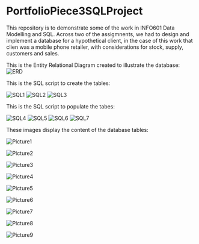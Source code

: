 # PortfolioPiece3SQLProject

This repository is to demonstrate some of the work in INFO601 Data Modelling and SQL.
Across two of the assigmnents, we had to design and implement a database for a hypothetical client, in the case of this work
that clien was a mobile phone retailer, with considerations for stock, supply, customers and sales.

This is the Entity Relational Diagram created to illustrate the database:
![ERD](https://github.com/c99999991/PortfolioPiece3SQLProject/assets/142708292/e83da87f-6d28-48d8-8684-7850720e211c)

This is the SQL script to create the tables:

![SQL1](https://github.com/c99999991/PortfolioPiece3SQLProject/assets/142708292/bdda47ca-e7a9-4c32-8299-187ee3afac39)
![SQL2](https://github.com/c99999991/PortfolioPiece3SQLProject/assets/142708292/a0f8e276-efc5-47e8-a641-0bf30a0624f8)
![SQL3](https://github.com/c99999991/PortfolioPiece3SQLProject/assets/142708292/33ae1b28-9601-431a-abab-084c31664275)

This is the SQL script to populate the tabes:

![SQL4](https://github.com/c99999991/PortfolioPiece3SQLProject/assets/142708292/4fd59fa3-41d5-429d-8364-58cf4716cf65)
![SQL5](https://github.com/c99999991/PortfolioPiece3SQLProject/assets/142708292/f518a6f6-c95b-45a9-97af-41e50c3be1ba)
![SQL6](https://github.com/c99999991/PortfolioPiece3SQLProject/assets/142708292/33f058b3-5280-4956-8d0c-6ea026bf09b2)
![SQL7](https://github.com/c99999991/PortfolioPiece3SQLProject/assets/142708292/2f5cebf1-e2a0-4325-b189-aecc09bb540c)

These images display the content of the database tables:

![Picture1](https://github.com/c99999991/PortfolioPiece3SQLProject/assets/142708292/8d412333-0577-48e9-8be5-2b2977d3e1ce)

![Picture2](https://github.com/c99999991/PortfolioPiece3SQLProject/assets/142708292/a8fe3770-e623-45c8-ab73-7bbcfe2d16d2)

![Picture3](https://github.com/c99999991/PortfolioPiece3SQLProject/assets/142708292/6d1d74e2-d627-4400-a163-7724d6613cec)

![Picture4](https://github.com/c99999991/PortfolioPiece3SQLProject/assets/142708292/4b2a9889-2079-49b7-926b-5f32fd3ffcbf)

![Picture5](https://github.com/c99999991/PortfolioPiece3SQLProject/assets/142708292/709021ee-98b7-4892-a190-0a58efdec363)

![Picture6](https://github.com/c99999991/PortfolioPiece3SQLProject/assets/142708292/21edfcca-316b-4723-9626-3792563a287b)

![Picture7](https://github.com/c99999991/PortfolioPiece3SQLProject/assets/142708292/1dd89e5a-a8a8-4d7c-8b9d-24d18f39c019)

![Picture8](https://github.com/c99999991/PortfolioPiece3SQLProject/assets/142708292/9f5d303b-55c4-431d-925c-5b5fae7d7196)

![Picture9](https://github.com/c99999991/PortfolioPiece3SQLProject/assets/142708292/72cb2d6c-bcbf-4e6f-83df-3f9ffcb641be)
